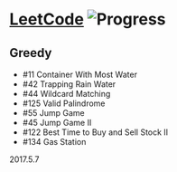 # [LeetCode](https://leetcode.com/problemset/algorithms/)   ![Progress](https://img.shields.io/badge/progress-48%2F587-ff69b4.svg)

## Greedy 
- #11 Container With Most Water
- #42 Trapping Rain Water
- #44 Wildcard Matching
- #125 Valid Palindrome
- #55 Jump Game
- #45 Jump Game II
- #122 Best Time to Buy and Sell Stock II
- #134 Gas Station

2017.5.7
